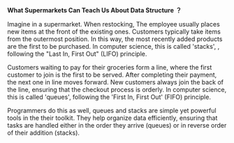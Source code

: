 **What Supermarkets Can Teach Us About Data Structure** **？**

Imagine in a supermarket. When restocking, The employee usually places new items at the front of the existing ones. Customers typically take items from the outermost position. In this way, the most recently added products are the first to be purchased. In computer science, this is called 'stacks', , following the "Last In, First Out" (LIFO) principle.

 

Customers waiting to pay for their groceries form a line, where the first customer to join is the first to be served. After completing their payment, the next one in line moves forward. New customers always join the back of the line, ensuring that the checkout process is orderly. In computer science, this is called 'queues', following the 'First In, First Out' (FIFO) principle.

 

Programmers do this as well, queues and stacks are simple yet powerful tools in the their toolkit. They help organize data efficiently, ensuring that tasks are handled either in the order they arrive (queues) or in reverse order of their addition (stacks).
